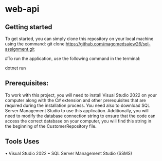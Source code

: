 # web-api 

## Getting started

To get started, you can simply clone this repository on your local machine using the command:
git clone https://github.com/magomedsaiew26/sql-assignment.git

#To run the application, use the following command in the terminal:

dotnet run

## Prerequisites:

To work with this project, you will need to install Visual Studio 2022 on your computer along with the C# extension and other prerequisites that are required during the installation process. You need also to download SQL Server Management Studio to use this application. Additionally, you will need to modify the database connection string to ensure that the code can access the correct database on your computer, you will find this string in the beginning of the CustomerRepository file.

## Tools Uses

•	Visual Studio 2022
•	SQL Server Management Studio (SSMS)

